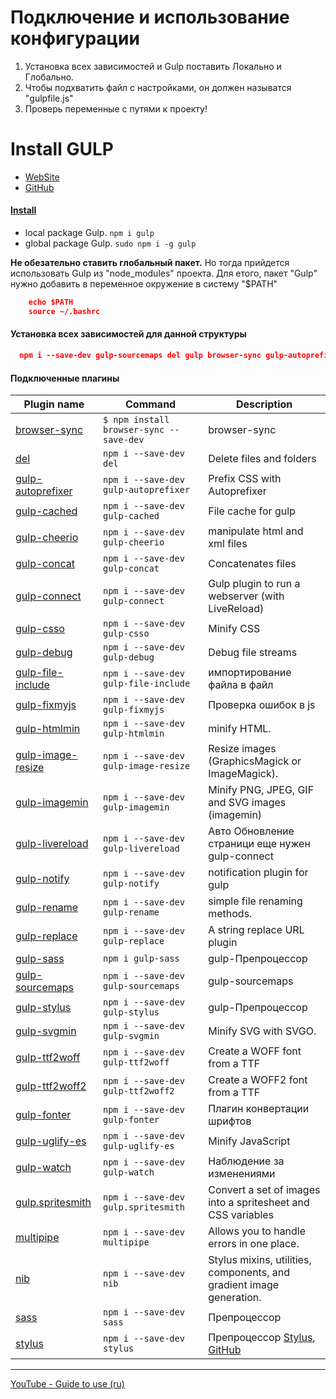  
# Подключение и использование конфигурации
 1) Установка всех зависимостей и Gulp поставить Локально и Глобально.
 2) Чтобы подхватить файл с настройками, он должен называтся "gulpfile.js"
 3) Проверь переменные с путями к проекту!
 

# Install GULP
+ [WebSite](https://gulpjs.com/)
+ [GitHub](https://github.com/gulpjs/gulp)

#### [Install](https://gulpjs.com/docs/en/getting-started/quick-start) 
+ local package Gulp. `npm i gulp`
+ global package Gulp. `sudo npm i -g gulp`

<b>Не обезательно ставить глобальный пакет.</b> Но тогда прийдется использовать Gulp из "node_modules" проекта.
Для етого, пакет "Gulp" нужно добавить в переменное окружение в систему "$PATH"
```json
    echo $PATH
    source ~/.bashrc
```

#### Установка всех зависимостей для данной структуры
```json
  npm i --save-dev gulp-sourcemaps del gulp browser-sync gulp-autoprefixer gulp-cached gulp-cheerio gulp-concat gulp-connect gulp-csso gulp-debug gulp-fixmyjs gulp-htmlmin gulp-image-resize gulp-imagemin gulp-livereload gulp-notify gulp-rename gulp-replace gulp-shorthand gulp-stylus gulp-svgmin gulp-uglify gulp-watch gulp.spritesmith multipipe nib stylus
```

#### Подключенные плагины
Plugin name         | Command       | Description
---                 | ---           | ---
[browser-sync](https://browsersync.io/docs/gulp) | `$ npm install browser-sync --save-dev` | browser-sync
[del](https://www.npmjs.com/package/del) | `npm i --save-dev del` | Delete files and folders
[gulp-autoprefixer](https://www.npmjs.com/package/gulp-autoprefixer) | `npm i --save-dev gulp-autoprefixer`  | Prefix CSS with Autoprefixer
[gulp-cached](https://www.npmjs.com/package/gulp-cached) | `npm i --save-dev gulp-cached`  | File cache for gulp
[gulp-cheerio](https://www.npmjs.com/package/gulp-cheerio) | `npm i --save-dev gulp-cheerio` | manipulate html and xml files
[gulp-concat](https://www.npmjs.com/package/gulp-concat) | `npm i --save-dev gulp-concat`  | Concatenates files
[gulp-connect](https://www.npmjs.com/package/gulp-connect) | `npm i --save-dev gulp-connect`  | Gulp plugin to run a webserver (with LiveReload)
[gulp-csso](https://www.npmjs.com/package/gulp-csso) | `npm i --save-dev gulp-csso`     |  Minify CSS 
[gulp-debug](https://www.npmjs.com/package/gulp-debug) | `npm i --save-dev gulp-debug` | Debug file streams 
[gulp-file-include](https://www.npmjs.com/package/gulp-file-include) | `npm i --save-dev gulp-file-include` | импортирование файла в файл
[gulp-fixmyjs](https://www.npmjs.com/package/gulp-fixmyjs) | `npm i --save-dev gulp-fixmyjs` | Проверка ошибок в js
[gulp-htmlmin](https://www.npmjs.com/package/gulp-htmlmin) | `npm i --save-dev gulp-htmlmin` | minify HTML.
[gulp-image-resize](https://www.npmjs.com/package/gulp-image-resize) | `npm i --save-dev gulp-image-resize` | Resize images (GraphicsMagick or ImageMagick).
[gulp-imagemin](https://www.npmjs.com/package/gulp-imagemin) | `npm i --save-dev gulp-imagemin` | Minify PNG, JPEG, GIF and SVG images (imagemin)
[gulp-livereload](https://www.npmjs.com/package/gulp-livereload) | `npm i --save-dev gulp-livereload` | Авто Обновление страници еще нужен gulp-connect
[gulp-notify](https://www.npmjs.com/package/gulp-notify) | `npm i --save-dev gulp-notify` | notification plugin for gulp
[gulp-rename](https://www.npmjs.com/package/gulp-rename) | `npm i --save-dev gulp-rename` | simple file renaming methods.
[gulp-replace](https://www.npmjs.com/package/gulp-replace) | `npm i --save-dev gulp-replace` | A string replace URL plugin
[gulp-sass](https://www.npmjs.com/package/gulp-sass) | `npm i gulp-sass` | gulp-Препроцессор
[gulp-sourcemaps](https://www.npmjs.com/package/gulp-sourcemaps) | `npm i --save-dev gulp-sourcemaps`  | gulp-sourcemaps
[gulp-stylus](https://www.npmjs.com/package/gulp-stylus) | `npm i --save-dev gulp-stylus` | gulp-Препроцессор
[gulp-svgmin](https://www.npmjs.com/package/gulp-svgmin) | `npm i --save-dev gulp-svgmin` | Minify SVG with SVGO.
[gulp-ttf2woff](https://www.npmjs.com/package/gulp-ttf2woff) | `npm i --save-dev gulp-ttf2woff` | Create a WOFF font from a TTF
[gulp-ttf2woff2](https://www.npmjs.com/package/gulp-ttf2woff2) | `npm i --save-dev gulp-ttf2woff2` | Create a WOFF2 font from a TTF
[gulp-fonter](https://www.npmjs.com/package/gulp-fonter) | `npm i --save-dev gulp-fonter` | Плагин конвертации шрифтов 
[gulp-uglify-es](https://www.npmjs.com/package/gulp-uglify-es) | `npm i --save-dev gulp-uglify-es` | Minify JavaScript 
[gulp-watch](https://www.npmjs.com/package/gulp-watch) | `npm i --save-dev gulp-watch` | Наблюдение за изменениями
[gulp.spritesmith](https://www.npmjs.com/package/gulp.spritesmith) | `npm i --save-dev gulp.spritesmith` | Convert a set of images into a spritesheet and CSS variables
[multipipe](https://www.npmjs.com/package/multipipe) | `npm i --save-dev multipipe` | Allows you to handle errors in one place.
[nib](https://github.com/stylus/nib) | `npm i --save-dev nib`  | Stylus mixins, utilities, components, and gradient image generation.
[sass](https://www.npmjs.com/package/sass) | `npm i --save-dev sass`  | Препроцессор
[stylus](https://www.npmjs.com/package/stylus) | `npm i --save-dev stylus` | Препроцессор [Stylus](http://stylus-lang.com/), [GitHub](https://github.com/shama/stylus-loader)

-----

[YouTube - Guide to use (ru)](https://www.youtube.com/playlist?list=PLxZpOFEb1t7MDTyixGjvyS7eECEcV6w4N)

